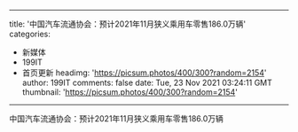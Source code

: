
---
title: '中国汽车流通协会：预计2021年11月狭义乘用车零售186.0万辆'
categories: 
 - 新媒体
 - 199IT
 - 首页更新
headimg: 'https://picsum.photos/400/300?random=2154'
author: 199IT
comments: false
date: Tue, 23 Nov 2021 03:24:11 GMT
thumbnail: 'https://picsum.photos/400/300?random=2154'
---

<div>   
中国汽车流通协会：预计2021年11月狭义乘用车零售186.0万辆  
</div>
            